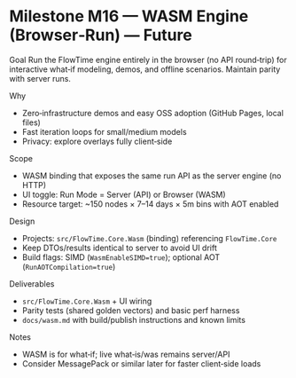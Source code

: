 # Milestone M16 — WASM Engine (Browser‑Run) — Future

Goal
Run the FlowTime engine entirely in the browser (no API round‑trip) for interactive what‑if modeling, demos, and offline scenarios. Maintain parity with server runs.

Why
- Zero‑infrastructure demos and easy OSS adoption (GitHub Pages, local files)
- Fast iteration loops for small/medium models
- Privacy: explore overlays fully client‑side

Scope
- WASM binding that exposes the same run API as the server engine (no HTTP)
- UI toggle: Run Mode = Server (API) or Browser (WASM)
- Resource target: ~150 nodes × 7–14 days × 5m bins with AOT enabled

Design
- Projects: `src/FlowTime.Core.Wasm` (binding) referencing `FlowTime.Core`
- Keep DTOs/results identical to server to avoid UI drift
- Build flags: SIMD (`WasmEnableSIMD=true`); optional AOT (`RunAOTCompilation=true`)

Deliverables
- `src/FlowTime.Core.Wasm` + UI wiring
- Parity tests (shared golden vectors) and basic perf harness
- `docs/wasm.md` with build/publish instructions and known limits

Notes
- WASM is for what‑if; live what‑is/was remains server/API
- Consider MessagePack or similar later for faster client‑side loads
